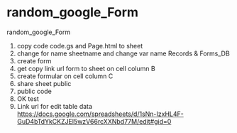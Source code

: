 # random_google_Form
random_google_Form

1) copy code code.gs and Page.html to sheet
2) change for name sheetname  and change var name Records & Forms_DB
3) create form 
4) get copy link url form to sheet on cell column B 
5) create formular on cell column C
6) share sheet public 
7) public code 
8) OK test  
9) Link url for edit table data https://docs.google.com/spreadsheets/d/1sNn-IzxHL4F-GuD4bTdYkCKZJEl5wzV66rcXXNbd77M/edit#gid=0


